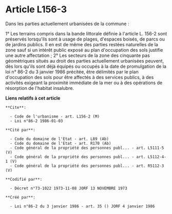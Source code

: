 # Article L156-3

Dans les parties actuellement urbanisées de la commune :

1° Les terrains compris dans la bande littorale définie à l'article L. 156-2 sont préservés lorsqu'ils sont à usage de
plages, d'espaces boisés, de parcs ou de jardins publics. Il en est de même des parties restées naturelles de la zone sauf si
un intérêt public exposé au plan d'occupation des sols justifie une autre affectation ;    2° Les secteurs de la zone des
cinquante pas géomètriques situés au droit des parties actuellement urbanisées peuvent, dès lors qu'ils sont déjà équipés ou
occupés à la date de promulgation de la loi n° 86-2 du 3 janvier 1986 précitée, être délimités par le plan d'occupation des
sols pour être affectés à des services publics, à des activités exigeant la proximité immédiate de la mer ou à des opérations
de résorption de l'habitat insalubre.

**Liens relatifs à cet article**

	**Cite**:

	  - Code de l'urbanisme - art. L156-2 (M)
	  - Loi n°86-2 1986-01-03

	**Cité par**:

	  - Code du domaine de l'Etat - art. L89 (Ab)
	  - Code du domaine de l'Etat - art. R170 (Ab)
	  - Code général de la propriété des personnes publ... - art. L5111-5 (V)
	  - Code général de la propriété des personnes publ... - art. L5112-4-1 (V)
	  - Code général de la propriété des personnes publ... - art. R5112-3 (V)

	**Codifié par**:

	  - Décret n°73-1022 1973-11-08 JORF 13 NOVEMBRE 1973

	**Créé par**:

	  - Loi n°86-2 du 3 janvier 1986 - art. 35 () JORF 4 janvier 1986
